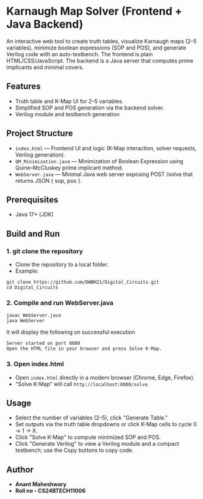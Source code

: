 # Karnaugh Map Solver (Frontend + Java Backend)

An interactive web tool to create truth tables, visualize Karnaugh maps (2–5 variables), minimize boolean expressions (SOP and POS), and generate Verilog code with an auto-testbench. The frontend is plain HTML/CSS/JavaScript. The backend is a Java server that computes prime implicants and minimal covers.

## Features

- Truth table and K-Map UI for 2–5 variables.  
- Simplified SOP and POS generation via the backend solver.  
- Verilog module and testbench generation
  
## Project Structure

- `index.html` — Frontend UI and logic (K-Map interaction, solver requests, Verilog generation).  
- `QM_Minimization.java` — Minimization of Boolean Expression using Quine–McCluskey prime implicant method.
- `WebServer.java` — Minimal Java web server exposing POST /solve that returns JSON { sop, pos }.  

## Prerequisites
- Java 17+ (JDK)

## Build and Run

### 1. git clone the repository  
- Clone the repository to a local folder.  
- Example:  
```
git clone https://github.com/DWBH21/Digital_Circuits.git
cd Digital_Circuits
```
### 2. Compile and run WebServer.java
```
javac WebServer.java
java WebServer
```
It will display the following on successful execution
```
Server started on port 8080
Open the HTML file in your browser and press Solve K-Map.
```

### 3. Open index.html  
- Open `index.html` directly in a modern browser (Chrome, Edge, Firefox).  
- "Solve K-Map" will call `http://localhost:8080/solve`.  

## Usage

- Select the number of variables (2–5), click "Generate Table."  
- Set outputs via the truth table dropdowns or click K-Map cells to cycle 0 → 1 → X.  
- Click "Solve K-Map" to compute minimized SOP and POS.  
- Click "Generate Verilog" to view a Verilog module and a compact testbench; use the Copy buttons to copy code.  

## Author

- **Anant Maheshwary**  
- **Roll no - CS24BTECH11006**
